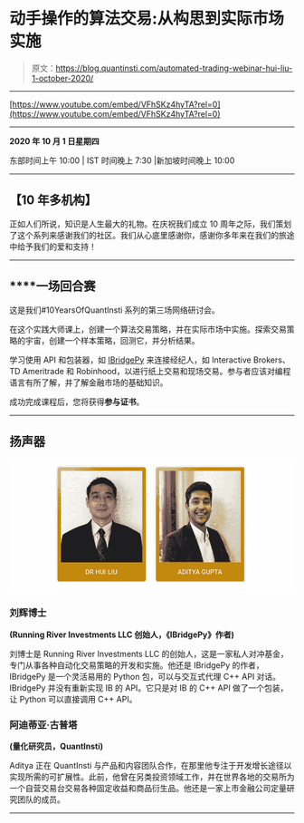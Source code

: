 # 动手操作的算法交易:从构思到实际市场实施

> 原文：<https://blog.quantinsti.com/automated-trading-webinar-hui-liu-1-october-2020/>

* * *

[https://www.youtube.com/embed/VFhSKz4hyTA?rel=0](https://www.youtube.com/embed/VFhSKz4hyTA?rel=0)

* * *

**2020 年 10 月 1 日星期四**

东部时间上午 10:00 | IST 时间晚上 7:30 |新加坡时间晚上 10:00

* * *

## ****【10 年多机构】****

正如人们所说，知识是人生最大的礼物。在庆祝我们成立 10 周年之际，我们策划了这个系列来感谢我们的社区。我们从心底里感谢你，感谢你多年来在我们的旅途中给予我们的爱和支持！

* * *

## ****一场**回合赛**

这是我们#10YearsOfQuantInsti 系列的第三场网络研讨会。

在这个实践大师课上，创建一个算法交易策略，并在实际市场中实施。探索交易策略的宇宙，创建一个样本策略，回测它，并分析结果。

学习使用 API 和包装器，如 [IBridgePy](https://quantra.quantinsti.com/course/Automated-Trading-IBridgePY-Interactive-Brokers-Platform) 来连接经纪人，如 Interactive Brokers、TD Ameritrade 和 Robinhood，以进行纸上交易和现场交易。参与者应该对编程语言有所了解，并了解金融市场的基础知识。

成功完成课程后，您将获得**参与证书**。

* * *

## **扬声器**

![](img/1965cfa8421163c46e8de63fd40f5393.png)

### 刘辉博士

**(Running River Investments LLC 创始人，《IBridgePy》作者)**

刘博士是 Running River Investments LLC 的创始人，这是一家私人对冲基金，专门从事各种自动化交易策略的开发和实施。他还是 IBridgePy 的作者，IBridgePy 是一个灵活易用的 Python 包，可以与交互式代理 C++ API 对话。IBridgePy 并没有重新实现 IB 的 API。它只是对 IB 的 C++ API 做了一个包装，让 Python 可以直接调用 C++ API。

### 阿迪蒂亚·古普塔

**(量化研究员，QuantInsti)**

Aditya 正在 QuantInsti 与产品和内容团队合作，在那里他专注于开发增长途径以实现所需的可扩展性。此前，他曾在另类投资领域工作，并在世界各地的交易所为一个自营交易台交易各种固定收益和商品衍生品。他还是一家上市金融公司定量研究团队的成员。

* * *